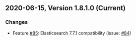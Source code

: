 ## 2020-06-15, Version 1.8.1.0 (Current)
### Changes
* Feature [#85](https://github.com/opendistro-for-elasticsearch/sql-jdbc/pull/85): Elasticsearch 7.7.1 compatibility
(issue: [#84](https://github.com/opendistro-for-elasticsearch/sql-jdbc/issues/84))
